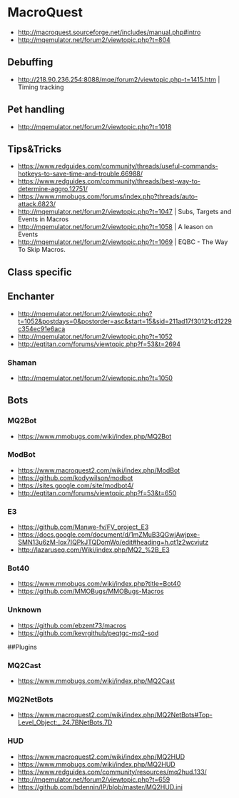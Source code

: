 # MacroQuest
* http://macroquest.sourceforge.net/includes/manual.php#intro
* http://mqemulator.net/forum2/viewtopic.php?t=804

## Debuffing
* http://218.90.236.254:8088/mqe/forum2/viewtopic.php-t=1415.htm | Timing tracking
 

## Pet handling
* http://mqemulator.net/forum2/viewtopic.php?t=1018

## Tips&Tricks
* https://www.redguides.com/community/threads/useful-commands-hotkeys-to-save-time-and-trouble.66988/
* https://www.redguides.com/community/threads/best-way-to-determine-aggro.12751/
* https://www.mmobugs.com/forums/index.php?threads/auto-attack.6823/
* http://mqemulator.net/forum2/viewtopic.php?t=1047 | Subs, Targets and Events in Macros
* http://mqemulator.net/forum2/viewtopic.php?t=1058 | A leason on Events
* http://mqemulator.net/forum2/viewtopic.php?t=1069 | EQBC - The Way To Skip Macros.

## Class specific
 
## Enchanter
* http://mqemulator.net/forum2/viewtopic.php?t=1052&postdays=0&postorder=asc&start=15&sid=211ad17f30121cd1229c354ec91e6aca
* http://mqemulator.net/forum2/viewtopic.php?t=1052
* http://eqtitan.com/forums/viewtopic.php?f=53&t=2694

### Shaman
* http://mqemulator.net/forum2/viewtopic.php?t=1050

## Bots

### MQ2Bot
* https://www.mmobugs.com/wiki/index.php/MQ2Bot

### ModBot
* https://www.macroquest2.com/wiki/index.php/ModBot
* https://github.com/kodywilson/modbot
* https://sites.google.com/site/modbot4/
* http://eqtitan.com/forums/viewtopic.php?f=53&t=650

### E3
* https://github.com/Manwe-fv/FV_project_E3
* https://docs.google.com/document/d/1mZMuB3QGwjAwjpxe-SMN13u6zM-lox7IQPkJTQDomWo/edit#heading=h.qt1z2wcvjutz
* http://lazaruseq.com/Wiki/index.php/MQ2_%2B_E3

### Bot40
* https://www.mmobugs.com/wiki/index.php?title=Bot40
* https://github.com/MMOBugs/MMOBugs-Macros

### Unknown
* https://github.com/ebzent73/macros
* https://github.com/kevrgithub/peqtgc-mq2-sod

##Plugins

### MQ2Cast
* https://www.mmobugs.com/wiki/index.php/MQ2Cast

### MQ2NetBots
* https://www.macroquest2.com/wiki/index.php/MQ2NetBots#Top-Level_Object:_.24.7BNetBots.7D

### HUD
* https://www.macroquest2.com/wiki/index.php/MQ2HUD
* https://www.mmobugs.com/wiki/index.php/MQ2HUD
* https://www.redguides.com/community/resources/mq2hud.133/
* http://mqemulator.net/forum2/viewtopic.php?t=659
* https://github.com/bdennin/IP/blob/master/MQ2HUD.ini
